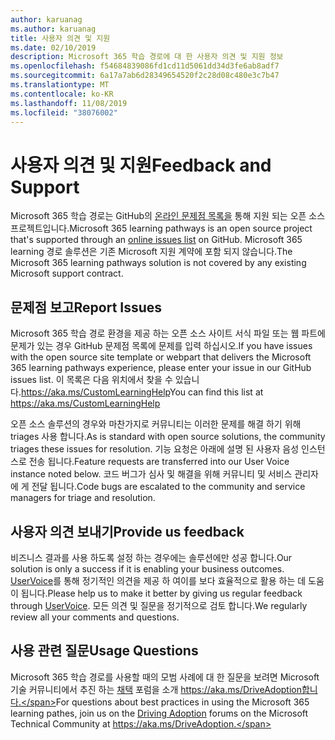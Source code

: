 ```yaml
---
author: karuanag
ms.author: karuanag
title: 사용자 의견 및 지원
ms.date: 02/10/2019
description: Microsoft 365 학습 경로에 대 한 사용자 의견 및 지원 정보
ms.openlocfilehash: f54684839086fd1cd11d5061dd34d3fe6ab8adf7
ms.sourcegitcommit: 6a17a7ab6d28349654520f2c28d08c480e3c7b47
ms.translationtype: MT
ms.contentlocale: ko-KR
ms.lasthandoff: 11/08/2019
ms.locfileid: "38076002"
---
```

# <a name="feedback-and-support"></a><span data-ttu-id="8336d-103">사용자 의견 및 지원</span><span class="sxs-lookup"><span data-stu-id="8336d-103">Feedback and Support</span></span>

<span data-ttu-id="8336d-104">Microsoft 365 학습 경로는 GitHub의 [온라인 문제점 목록을](https://aka.ms/CustomLearningHelp) 통해 지원 되는 오픈 소스 프로젝트입니다.</span><span class="sxs-lookup"><span data-stu-id="8336d-104">Microsoft 365 learning pathways is an open source project that's supported through an [online issues list](https://aka.ms/CustomLearningHelp) on GitHub.</span></span> <span data-ttu-id="8336d-105">Microsoft 365 learning 경로 솔루션은 기존 Microsoft 지원 계약에 포함 되지 않습니다.</span><span class="sxs-lookup"><span data-stu-id="8336d-105">The Microsoft 365 learning pathways solution is not covered by any existing Microsoft support contract.</span></span>  

## <a name="report-issues"></a><span data-ttu-id="8336d-106">문제점 보고</span><span class="sxs-lookup"><span data-stu-id="8336d-106">Report Issues</span></span>

<span data-ttu-id="8336d-107">Microsoft 365 학습 경로 환경을 제공 하는 오픈 소스 사이트 서식 파일 또는 웹 파트에 문제가 있는 경우 GitHub 문제점 목록에 문제를 입력 하십시오.</span><span class="sxs-lookup"><span data-stu-id="8336d-107">If you have issues with the open source site template or webpart that delivers the Microsoft 365 learning pathways experience, please enter your issue in our GitHub issues list.</span></span>  <span data-ttu-id="8336d-108">이 목록은 다음 위치에서 찾을 수 있습니다.https://aka.ms/CustomLearningHelp</span><span class="sxs-lookup"><span data-stu-id="8336d-108">You can find this list at https://aka.ms/CustomLearningHelp</span></span>  

<span data-ttu-id="8336d-109">오픈 소스 솔루션의 경우와 마찬가지로 커뮤니티는 이러한 문제를 해결 하기 위해 triages 사용 합니다.</span><span class="sxs-lookup"><span data-stu-id="8336d-109">As is standard with open source solutions, the community triages these issues for resolution.</span></span> <span data-ttu-id="8336d-110">기능 요청은 아래에 설명 된 사용자 음성 인스턴스로 전송 됩니다.</span><span class="sxs-lookup"><span data-stu-id="8336d-110">Feature requests are transferred into our User Voice instance noted below.</span></span> <span data-ttu-id="8336d-111">코드 버그가 심사 및 해결을 위해 커뮤니티 및 서비스 관리자에 게 전달 됩니다.</span><span class="sxs-lookup"><span data-stu-id="8336d-111">Code bugs are escalated to the community and service managers for triage and resolution.</span></span>  

## <a name="provide-us-feedback"></a><span data-ttu-id="8336d-112">사용자 의견 보내기</span><span class="sxs-lookup"><span data-stu-id="8336d-112">Provide us feedback</span></span>

<span data-ttu-id="8336d-113">비즈니스 결과를 사용 하도록 설정 하는 경우에는 솔루션에만 성공 합니다.</span><span class="sxs-lookup"><span data-stu-id="8336d-113">Our solution is only a success if it is enabling your business outcomes.</span></span>  <span data-ttu-id="8336d-114">[UserVoice](https://go.microsoft.com/fwlink/?linkid=2109552)를 통해 정기적인 의견을 제공 하 여이를 보다 효율적으로 활용 하는 데 도움이 됩니다.</span><span class="sxs-lookup"><span data-stu-id="8336d-114">Please help us to make it better by giving us regular feedback through  [UserVoice](https://go.microsoft.com/fwlink/?linkid=2109552).</span></span>  <span data-ttu-id="8336d-115">모든 의견 및 질문을 정기적으로 검토 합니다.</span><span class="sxs-lookup"><span data-stu-id="8336d-115">We regularly review all your comments and questions.</span></span> 

## <a name="usage-questions"></a><span data-ttu-id="8336d-116">사용 관련 질문</span><span class="sxs-lookup"><span data-stu-id="8336d-116">Usage Questions</span></span>

<span data-ttu-id="8336d-117">Microsoft 365 학습 경로를 사용할 때의 모범 사례에 대 한 질문을 보려면 Microsoft 기술 커뮤니티에서 추진 하는 [채택](https://aka.ms/DriveAdoption) 포럼을 소개 https://aka.ms/DriveAdoption합니다.</span><span class="sxs-lookup"><span data-stu-id="8336d-117">For questions about best practices in using the Microsoft 365 learning pathes, join us on the [Driving Adoption](https://aka.ms/DriveAdoption) forums on the Microsoft Technical Community at https://aka.ms/DriveAdoption.</span></span> 


